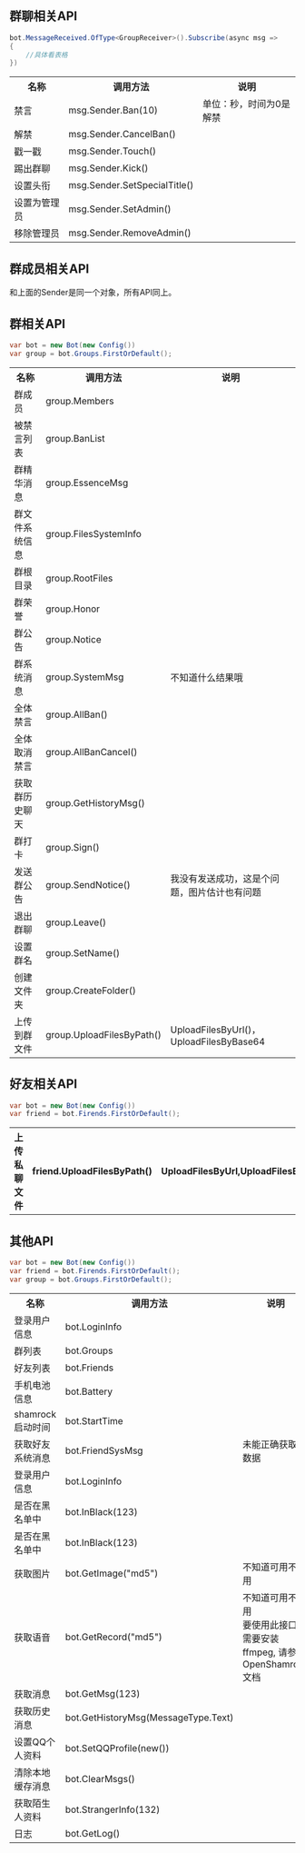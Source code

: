 ## 群聊相关API

```C#
bot.MessageReceived.OfType<GroupReceiver>().Subscribe(async msg =>
{
    //具体看表格
})
```

<table>
<tr>
<th>名称</th>
<th>调用方法</th>
<th>说明</th>
</tr>
<tr>
<td>禁言</td>
<td>msg.Sender.Ban(10)</td>
<td>单位：秒，时间为0是解禁</td>
</tr>

<tr>
<td>解禁</td>
<td>msg.Sender.CancelBan()</td>
<td></td>
</tr>

<tr>
<td>戳一戳</td>
<td>msg.Sender.Touch()</td>
<td></td>
</tr>

<tr>
<td>踢出群聊</td>
<td>msg.Sender.Kick()</td>
<td></td>
</tr>

<tr>
<td>设置头衔</td>
<td>msg.Sender.SetSpecialTitle()</td>
<td></td>
</tr>

<tr>
<td>设置为管理员</td>
<td>msg.Sender.SetAdmin()</td>
<td></td>
</tr>

<tr>
<td>移除管理员</td>
<td>msg.Sender.RemoveAdmin()</td>
<td></td>
</tr>
</table>

## 群成员相关API
和上面的Sender是同一个对象，所有API同上。

## 群相关API
```C#
var bot = new Bot(new Config())
var group = bot.Groups.FirstOrDefault();
```
<table>
<tr>
<th>名称</th>
<th>调用方法</th>
<th>说明</th>
</tr>

<tr>
<td>群成员</td>
<td>group.Members</td>
<td></td>
</tr>

<tr>
<td>被禁言列表</td>
<td>group.BanList</td>
<td></td>
</tr>

<tr>
<td>群精华消息</td>
<td>group.EssenceMsg</td>
<td></td>
</tr>

<tr>
<td>群文件系统信息</td>
<td>group.FilesSystemInfo</td>
<td></td>
</tr>

<tr>
<td>群根目录</td>
<td>group.RootFiles</td>
<td></td>
</tr>

<tr>
<td>群荣誉</td>
<td>group.Honor</td>
<td></td>
</tr>

<tr>
<td>群公告</td>
<td>group.Notice</td>
<td></td>
</tr>

<tr>
<td>群系统消息</td>
<td>group.SystemMsg</td>
<td>不知道什么结果哦</td>
</tr>

<tr>
<td>全体禁言</td>
<td>group.AllBan()</td>
<td></td>
</tr>

<tr>
<td>全体取消禁言</td>
<td>group.AllBanCancel()</td>
<td></td>
</tr>

<tr>
<td>获取群历史聊天</td>
<td>group.GetHistoryMsg()</td>
<td></td>
</tr>

<tr>
<td>群打卡</td>
<td>group.Sign()</td>
<td></td>
</tr>

<tr>
<td>发送群公告</td>
<td>group.SendNotice()</td>
<td>我没有发送成功，这是个问题，图片估计也有问题</td>
</tr>

<tr>
<td>退出群聊</td>
<td>group.Leave()</td>
<td></td>
</tr>

<tr>
<td>设置群名</td>
<td>group.SetName()</td>
<td></td>
</tr>

<tr>
<td>创建文件夹</td>
<td>group.CreateFolder()</td>
<td></td>
</tr>

<tr>
<td>上传到群文件</td>
<td>group.UploadFilesByPath()</td>
<td>UploadFilesByUrl()，UploadFilesByBase64</td>
</tr>
</table>

## 好友相关API
```C#
var bot = new Bot(new Config())
var friend = bot.Firends.FirstOrDefault();
```
<table>
<tr>
<th>上传私聊文件</th>
<th>friend.UploadFilesByPath()</th>
<th>UploadFilesByUrl,UploadFilesByBase64</th>
</tr>
</table>

## 其他API
```C#
var bot = new Bot(new Config())
var friend = bot.Firends.FirstOrDefault();
var group = bot.Groups.FirstOrDefault();
```
<table>
<tr>
<th>名称</th>
<th>调用方法</th>
<th>说明</th>
</tr>

<tr>
<td>登录用户信息</td>
<td>bot.LoginInfo</td>
<td></td>
</tr>

<tr>
<td>群列表</td>
<td>bot.Groups</td>
<td></td>
</tr>

<tr>
<td>好友列表</td>
<td>bot.Friends</td>
<td></td>
</tr>

<tr>
<td>手机电池信息</td>
<td>bot.Battery</td>
<td></td>
</tr>

<tr>
<td>shamrock启动时间</td>
<td>bot.StartTime</td>
<td></td>
</tr>

<tr>
<td>获取好友系统消息</td>
<td>bot.FriendSysMsg</td>
<td>未能正确获取到数据</td>
</tr>

<tr>
<td>登录用户信息</td>
<td>bot.LoginInfo</td>
<td></td>
</tr>

<tr>
<td>是否在黑名单中</td>
<td>bot.InBlack(123)</td>
<td></td>
</tr>

<tr>
<td>是否在黑名单中</td>
<td>bot.InBlack(123)</td>
<td></td>
</tr>

<tr>
<td>获取图片</td>
<td>bot.GetImage("md5")</td>
<td>不知道可用不可用</td>
</tr>

<tr>
<td>获取语音</td>
<td>bot.GetRecord("md5")</td>
<td>不知道可用不可用<br>要使用此接口, 需要安装ffmpeg, 请参考 OpenShamrock 文档</td>
</tr>

<tr>
<td>获取消息</td>
<td>bot.GetMsg(123)</td>
<td></td>
</tr>

<tr>
<td>获取历史消息</td>
<td>bot.GetHistoryMsg(MessageType.Text)</td>
<td></td>
</tr>

<tr>
<td>设置QQ个人资料</td>
<td>bot.SetQQProfile(new())</td>
<td></td>
</tr>

<tr>
<td>清除本地缓存消息</td>
<td>bot.ClearMsgs()</td>
<td></td>
</tr>

<tr>
<td>获取陌生人资料</td>
<td>bot.StrangerInfo(132)</td>
<td></td>
</tr>

<tr>
<td>日志</td>
<td>bot.GetLog()</td>
<td></td>
</tr>
</table>
